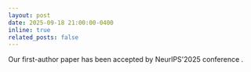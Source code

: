 ```yaml
---
layout: post
date: 2025-09-18 21:00:00-0400
inline: true
related_posts: false
---
```


Our first-author paper has been accepted by NeurIPS'2025 conference .
